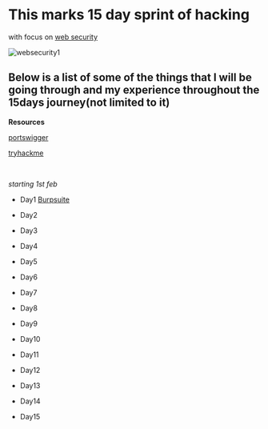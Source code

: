 <body> <p> 
   
   # This marks 15 day sprint of hacking

   
  with focus on [web security](https://portswigger.net/support/using-burp-to-test-for-the-owasp-top-ten)
   
  
      
      

![websecurity1](https://user-images.githubusercontent.com/41240719/151664381-3f58e247-ee89-4ea0-9c78-8a9af8eaba9c.jpg)

    
      
      
      
   ##  Below is a list of some of the things that I will be going through and my experience throughout the 15days journey(not limited to it) 

<b> Resources </b>
      
      
      
      
   [portswigger](https://portswigger.net/web-security)
   
   [tryhackme](https://tryhackme.com/room/webfundamentals)
   
   <br>
     
   _starting 1st feb_
   
   
   * Day1  [Burpsuite](https://tryhackme.com/room/rpburpsuite)
   
   
   * Day2
   
   
   * Day3
   
   
   * Day4
   
   
   * Day5
   
   
   * Day6
   
   
   * Day7
   
   
   * Day8
   
   
   * Day9
   
   
   * Day10
   
   
   * Day11
   
   
   * Day12
   
   
   * Day13
   
   
   * Day14
   
   
   * Day15
   
   
 </p>  </body>
